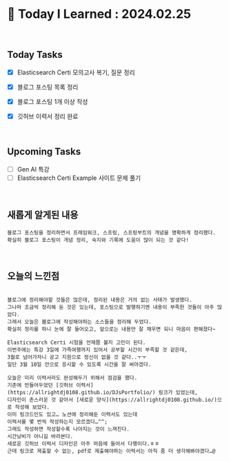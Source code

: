 # 📌 Today I Learned : 2024.02.25

<br>

## Today Tasks

- [x]  Elasticsearch Certi 모의고사 복기, 질문 정리
- [x]  블로그 포스팅 목록 정리
- [x]  블로그 포스팅 1개 이상 작성
- [x]  깃허브 이력서 정리 완료


<br>

## Upcoming Tasks

- [ ]  Gen AI 특강
- [ ]  Elasticsearch Certi Example 사이트 문제 풀기

<br>

## 새롭게 알게된 내용
```
블로그 포스팅을 정리하면서 프레임워크, 스프링, 스프링부트의 개념을 명확하게 정리했다.
확실히 블로그 포스팅이 개념 정리, 숙지와 기록에 도움이 많이 되는 것 같다!
```

<br>

## 오늘의 느낀점
``` 2개월의 짧은 시간동안 하나의 프로젝트를 진행하느라

블로그에 정리해야할 것들은 많은데, 정리된 내용은 거의 없는 사태가 발생했다.
그나마 조금씩 정리해 둔 것은 있는데, 포스팅으로 발행하기엔 내용이 부족한 것들이 아주 많았다.
그래서 오늘은 블로그에 작성해야하는 소스들을 정리해 두었다.
확실히 정리를 하니 눈에 잘 들어오고, 앞으로는 내용만 잘 채우면 되니 마음이 편해졌다~

Elasticsearch Certi 시험을 언제쯤 볼지 고민이 된다.
이번주에는 특강 3일에 가족여행까지 있어서 공부할 시간이 부족할 것 같은데,
3월로 넘어가자니 공고 지원으로 정신이 없을 것 같다..ㅜㅜ
일단 3월 10일 안으로 응시할 수 있도록 시간을 잘 써야겠다.

오늘은 미리 이력서라도 완성해두기 위해서 점검을 했다.
기존에 만들어두었던 [깃허브 이력서](https://allrightdj0108.github.io/DJsPortfolio/) 링크가 있었는데, 
디자인이 촌스러운 것 같아서 [새로운 양식](https://allrightdj0108.github.io/)으로 작성해 보았다.
이미 링크드인도 있고… 노션에 정리해둔 이력서도 있는데
이력서를 몇 번씩 작성하는지 모르겠다…^^;
그래도 작성하면 작성할수록 나아지는 것이 느껴진다.
시간낭비가 아니길 바라본다.
새로운 깃허브 이력서 디자인은 아주 마음에 들어서 다행이다.ㅎㅎ
근데 링크로 제출할 수 없는, pdf로 제출해야하는 이력서는 아직 좀 더 생각해봐야겠다…@
```
